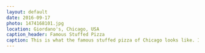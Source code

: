 ```yaml
---
layout: default
date: 2016-09-17
photo: 1474168101.jpg
location: Giordano's, Chicago, USA
caption_header: Famous Stuffed Pizza
caption: This is what the famous stuffed pizza of Chicago looks like. It is basically a normal pizza with tomato sauce, cheese, mushrooms and onions but with 10 times too much ingredient that it looks like a quiche. It is actually very tasty but also very fat. This one was a 'small' one which was actually sufficient for 3 persons! 
---
```


